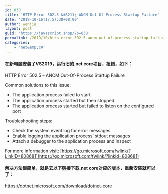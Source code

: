 ```yaml
---
id: 838
title: 'HTTP Error 502.5 &#8211; ANCM Out-Of-Process Startup Failure'
date: '2019-10-16T17:57:38+08:00'
author: wenjie
layout: post
guid: 'https://javascript.shop/?p=838'
permalink: /2019/10/http-error-502-5-ancm-out-of-process-startup-failure
categories:
    - 'net&amp;c#'
---
```


#### 在新电脑安装了VS2019，运行旧的.net core项目，报错，如下：

HTTP Error 502.5 – ANCM Out-Of-Process Startup Failure

Common solutions to this issue:

- The application process failed to start
- The application process started but then stopped
- The application process started but failed to listen on the configured port

Troubleshooting steps:

- Check the system event log for error messages
- Enable logging the application process’ stdout messages
- Attach a debugger to the application process and inspect

For more information visit: [https://go.microsoft.com/fwlink/?LinkID=808681](https://go.microsoft.com/fwlink/?linkid=808681)

#### 解决方法很简单，就是去以下链接下载.net core对应的版本，重新安装就可以了：

<https://dotnet.microsoft.com/download/dotnet-core>